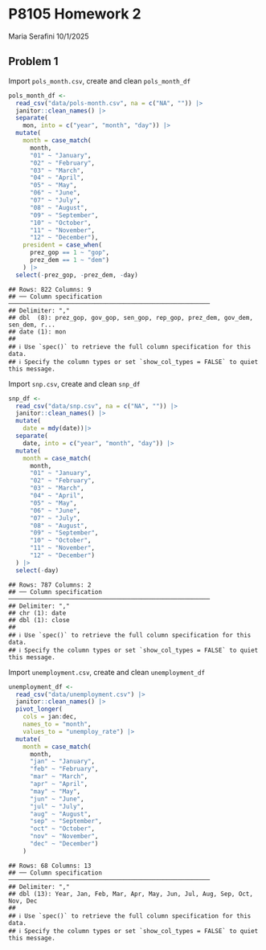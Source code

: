 P8105 Homework 2
================
Maria Serafini
10/1/2025

## Problem 1

Import `pols_month.csv`, create and clean `pols_month_df`

``` r
pols_month_df <- 
  read_csv("data/pols-month.csv", na = c("NA", "")) |> 
  janitor::clean_names() |> 
  separate(
    mon, into = c("year", "month", "day")) |> 
  mutate(
    month = case_match(
      month, 
      "01" ~ "January",
      "02" ~ "February",
      "03" ~ "March",
      "04" ~ "April", 
      "05" ~ "May", 
      "06" ~ "June", 
      "07" ~ "July", 
      "08" ~ "August", 
      "09" ~ "September", 
      "10" ~ "October", 
      "11" ~ "November", 
      "12" ~ "December"), 
    president = case_when(
      prez_gop == 1 ~ "gop",
      prez_dem == 1 ~ "dem")
    ) |> 
  select(-prez_gop, -prez_dem, -day)
```

    ## Rows: 822 Columns: 9
    ## ── Column specification ────────────────────────────────────────────────────────
    ## Delimiter: ","
    ## dbl  (8): prez_gop, gov_gop, sen_gop, rep_gop, prez_dem, gov_dem, sen_dem, r...
    ## date (1): mon
    ## 
    ## ℹ Use `spec()` to retrieve the full column specification for this data.
    ## ℹ Specify the column types or set `show_col_types = FALSE` to quiet this message.

Import `snp.csv`, create and clean `snp_df`

``` r
snp_df <-
  read_csv("data/snp.csv", na = c("NA", "")) |> 
  janitor::clean_names() |> 
  mutate(
    date = mdy(date))|> 
  separate(
    date, into = c("year", "month", "day")) |>
  mutate(
    month = case_match(
      month, 
      "01" ~ "January",
      "02" ~ "February",
      "03" ~ "March",
      "04" ~ "April", 
      "05" ~ "May", 
      "06" ~ "June", 
      "07" ~ "July", 
      "08" ~ "August", 
      "09" ~ "September", 
      "10" ~ "October", 
      "11" ~ "November", 
      "12" ~ "December")
  ) |> 
  select(-day)
```

    ## Rows: 787 Columns: 2
    ## ── Column specification ────────────────────────────────────────────────────────
    ## Delimiter: ","
    ## chr (1): date
    ## dbl (1): close
    ## 
    ## ℹ Use `spec()` to retrieve the full column specification for this data.
    ## ℹ Specify the column types or set `show_col_types = FALSE` to quiet this message.

Import `unemployment.csv`, create and clean `unemployment_df`

``` r
unemployment_df <-
  read_csv("data/unemployment.csv") |> 
  janitor::clean_names() |> 
  pivot_longer(
    cols = jan:dec, 
    names_to = "month",
    values_to = "unemploy_rate") |> 
  mutate(
    month = case_match(
      month, 
      "jan" ~ "January",
      "feb" ~ "February",
      "mar" ~ "March",
      "apr" ~ "April", 
      "may" ~ "May", 
      "jun" ~ "June", 
      "jul" ~ "July", 
      "aug" ~ "August", 
      "sep" ~ "September", 
      "oct" ~ "October", 
      "nov" ~ "November", 
      "dec" ~ "December")
    )
```

    ## Rows: 68 Columns: 13
    ## ── Column specification ────────────────────────────────────────────────────────
    ## Delimiter: ","
    ## dbl (13): Year, Jan, Feb, Mar, Apr, May, Jun, Jul, Aug, Sep, Oct, Nov, Dec
    ## 
    ## ℹ Use `spec()` to retrieve the full column specification for this data.
    ## ℹ Specify the column types or set `show_col_types = FALSE` to quiet this message.
